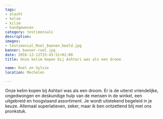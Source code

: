 ```yaml
---
tags:
- alasht
- kelim
- kilim
- handgeweven
category: testimonials
description:
images:
- testimonial_Roel_Daenen_beeld.jpg
banner: banner-roel.jpg
date: 2016-12-12T15:43:51+01:00
title: Onze kelim kopen bij Ashtari was als een droom

name: Roel en Sylvie
location: Mechelen

---
```

Onze kelim kopen bij Ashtari was als een droom. Er is de uiterst vriendelijke, ongedwongen en deskundige hulp van de mensen in de winkel, een uitgebreid en hoogstaand assortiment. Je wordt uitstekend begeleid in je keuze. Allemaal superlatieven, zeker, maar ik ben ontzettend blij met ons pronkstuk.
<!--more-->
